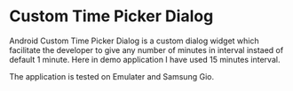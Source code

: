 Custom Time Picker Dialog
======================

Android Custom Time Picker Dialog is a custom dialog widget which facilitate the developer to give any number of minutes in interval instaed of default 1 minute. Here in demo application I have used 15 minutes interval. 

The application is tested on Emulater and Samsung Gio.
